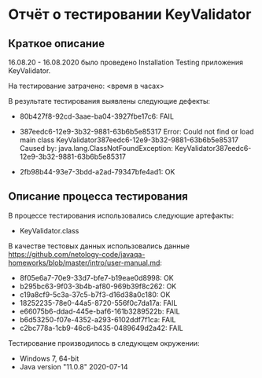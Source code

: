 # Отчёт о тестировании KeyValidator
## Краткое описание
16.08.20 - 16.08.2020 было проведено Installation Testing приложения KeyValidator.

На тестирование затрачено: <время в часах>

В результате тестирования выявлены следующие дефекты:

- 80b427f8-92cd-3aae-ba04-3927fbe17c6: FAIL
- 387eedc6-12e9-3b32-9881-63b6b5e85317
Error: Could not find or load main class KeyValidator387eedc6-12e9-3b32-9881-63b6b5e85317
Caused by: java.lang.ClassNotFoundException: KeyValidator387eedc6-12e9-3b32-9881-63b6b5e85317

- 2fb98b44-93e7-3bdd-a2ad-79347bfe4ad1: OK
## Описание процесса тестирования
В процессе тестирования использовались следующие артефакты:

- KeyValidator.class


В качестве тестовых данных использовались данные https://github.com/netology-code/javaqa-homeworks/blob/master/intro/user-manual.md:

- 8f05e6a7-70e9-33d7-bfe7-b19eae0d8998: OK
- b295bc63-9f03-3b4b-af80-969b39f8c262: OK
- c19a8cf9-5c3a-37c5-b7f3-d16d38a0c180: OK
- 18252235-78e0-44a5-8720-556f0c7da17a: FAIL
- e66075b6-ddad-445e-baf6-161b3289522b: FAIL
- b6d53250-f07e-4352-a293-6102ddf7f1ca: FAIL
- c2bc778a-1cb9-46c6-b435-0489649d2a42: FAIL

Тестирование производилось в следующем окружении:

- Windows 7, 64-bit
- Java version "11.0.8" 2020-07-14

